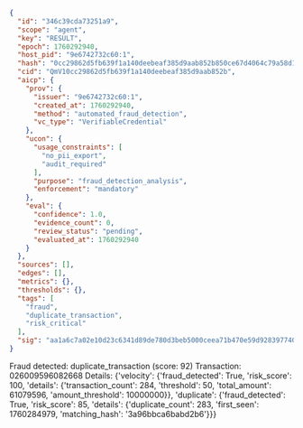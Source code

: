 ```json
{
  "id": "346c39cda73251a9",
  "scope": "agent",
  "key": "RESULT",
  "epoch": 1760292940,
  "host_pid": "9e6742732c60:1",
  "hash": "0cc29862d5fb639f1a140deebeaf385d9aab852b850ce67d4064c79a58d1d598",
  "cid": "QmV10cc29862d5fb639f1a140deebeaf385d9aab852b",
  "aicp": {
    "prov": {
      "issuer": "9e6742732c60:1",
      "created_at": 1760292940,
      "method": "automated_fraud_detection",
      "vc_type": "VerifiableCredential"
    },
    "ucon": {
      "usage_constraints": [
        "no_pii_export",
        "audit_required"
      ],
      "purpose": "fraud_detection_analysis",
      "enforcement": "mandatory"
    },
    "eval": {
      "confidence": 1.0,
      "evidence_count": 0,
      "review_status": "pending",
      "evaluated_at": 1760292940
    }
  },
  "sources": [],
  "edges": [],
  "metrics": {},
  "thresholds": {},
  "tags": [
    "fraud",
    "duplicate_transaction",
    "risk_critical"
  ],
  "sig": "aa1a6c7a02e10d23c6341d89de780d3beb5000ceea71b470e59d928397740d4f"
}
```

Fraud detected: duplicate_transaction (score: 92)
Transaction: 026009596082668
Details: {'velocity': {'fraud_detected': True, 'risk_score': 100, 'details': {'transaction_count': 284, 'threshold': 50, 'total_amount': 61079596, 'amount_threshold': 10000000}}, 'duplicate': {'fraud_detected': True, 'risk_score': 85, 'details': {'duplicate_count': 283, 'first_seen': 1760284979, 'matching_hash': '3a96bbca6babd2b6'}}}